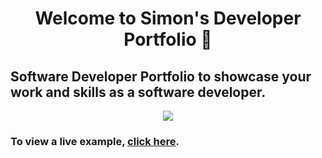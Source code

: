 <h1 align="center">Welcome to Simon's Developer Portfolio 👋</h1>

## Software Developer Portfolio to showcase your work and skills as a software developer.

<p align="center">
  <kbd>
    <img src="https://github.com/salvien-code/Developer-Portfolio/blob/master/picture.PNG"></img>
  </kbd>
</p>

### To view a live example, **[click here](https://developer-portfolio-1hanzla100.vercel.app/)**.
